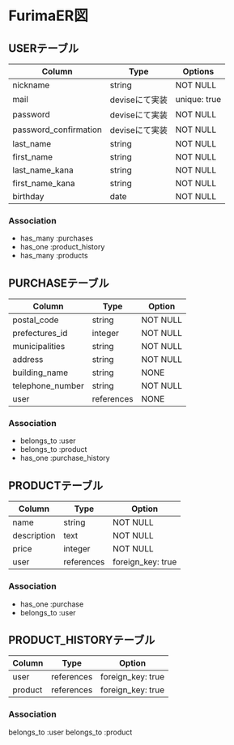 # FurimaER図

## USERテーブル
  
| Column                | Type           | Options      |
|---------------------- | -------------- | ------------ |
| nickname              | string         | NOT NULL     |
| mail                  | deviseにて実装 | unique: true |
| password              | deviseにて実装 | NOT NULL     |
| password_confirmation | deviseにて実装 | NOT NULL     |
| last_name             | string         | NOT NULL     |
| first_name            | string         | NOT NULL     |
| last_name_kana        | string         | NOT NULL     |
| first_name_kana       | string         | NOT NULL     |
| birthday              | date           | NOT NULL     |

### Association
- has_many :purchases
- has_one :product_history
- has_many :products

## PURCHASEテーブル

| Column           | Type       | Option   |
| ---------------- | ---------- | -------- |
| postal_code      | string     | NOT NULL |
| prefectures_id   | integer    | NOT NULL |
| municipalities   | string     | NOT NULL |
| address          | string     | NOT NULL |
| building_name    | string     | NONE     |
| telephone_number | string     | NOT NULL |
| user             | references | NONE     |

### Association
- belongs_to :user
- belongs_to :product
- has_one :purchase_history


## PRODUCTテーブル

| Column          | Type                | Option            |
| --------------- | ------------------- | ----------------- |
| name            | string              | NOT NULL          |
| description     | text                | NOT NULL          |
| price           | integer             | NOT NULL          |
| user            | references          | foreign_key: true |

### Association
- has_one :purchase
- belongs_to :user

## PRODUCT_HISTORYテーブル

| Column              | Type       | Option                |
| ------------------- | ---------- | --------------------- |
| user                | references | foreign_key: true     |
| product             | references | foreign_key: true     |

### Association
belongs_to :user
belongs_to :product